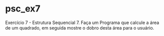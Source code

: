 # psc_ex7
Exercício 7 - Estrutura Sequencial
7. Faça um Programa que calcule a área de um quadrado, em seguida mostre o dobro desta área para o usuário.
